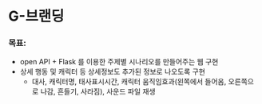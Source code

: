 # G-브랜딩
### 목표:

- open API + Flask 를 이용한 주제별 시나리오를 만들어주는 웹 구현
- 상세 행동 및 캐릭터 등 상세정보도 추가된 정보로 나오도록 구현
    - 대사, 캐릭터명, 태사표시시간, 캐릭터 움직임효과(왼쪽에서 들어옴, 오른쪽으로 나감, 흔들기, 사라짐), 사운드 파일 재생